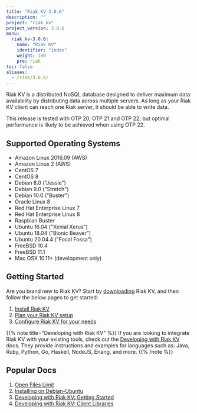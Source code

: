 ```yaml
---
title: "Riak KV 3.0.6"
description: ""
project: "riak_kv"
project_version: 3.0.6
menu:
  riak_kv-3.0.6:
    name: "Riak KV"
    identifier: "index"
    weight: 100
    pre: riak
toc: false
aliases:
  - /riak/3.0.6/
---
```



[aboutenterprise]: https://www.tiot.jp/en/about-us/contact-us/
[config index]: {{<baseurl>}}riak/kv/3.0.6/configuring
[downloads]: {{<baseurl>}}riak/kv/3.0.6/downloads/
[install index]: {{<baseurl>}}riak/kv/3.0.6/setup/installing/
[plan index]: {{<baseurl>}}riak/kv/3.0.6/setup/planning
[perf open files]: {{<baseurl>}}riak/kv/3.0.6/using/performance/open-files-limit
[install debian & ubuntu]: {{<baseurl>}}riak/kv/3.0.6/setup/installing/debian-ubuntu
[getting started]: {{<baseurl>}}riak/kv/3.0.6/developing/getting-started
[dev client libraries]: {{<baseurl>}}riak/kv/3.0.6/developing/client-libraries



Riak KV is a distributed NoSQL database designed to deliver maximum data availability by distributing data across multiple servers. As long as your Riak KV client can reach one Riak server, it should be able to write data.

This release is tested with OTP 20, OTP 21 and OTP 22; but optimal performance is likely to be achieved when using OTP 22.

## Supported Operating Systems

- Amazon Linux 2016.09 (AWS)
- Amazon Linux 2 (AWS)
- CentOS 7
- CentOS 8
- Debian 8.0 ("Jessie")
- Debian 9.0 ("Stretch")
- Debian 10.0 ("Buster")
- Oracle Linux 8
- Red Hat Enterprise Linux 7
- Red Hat Enterprise Linux 8
- Raspbian Buster
- Ubuntu 16.04 ("Xenial Xerus")
- Ubuntu 18.04 ("Bionic Beaver")
- Ubuntu 20.04.4 ("Focal Fossa")
- FreeBSD 10.4
- FreeBSD 11.1
- Mac OSX 10.11+ (development only)

## Getting Started

Are you brand new to Riak KV? Start by [downloading][downloads] Riak KV, and then follow the below pages to get started:

1. [Install Riak KV][install index]
2. [Plan your Riak KV setup][plan index]
3. [Configure Riak KV for your needs][config index]

{{% note title="Developing with Riak KV" %}}
If you are looking to integrate Riak KV with your existing tools, check out the [Developing with Riak KV]({{<baseurl>}}riak/kv/3.0.6/developing) docs. They provide instructions and examples for languages such as: Java, Ruby, Python, Go, Haskell, NodeJS, Erlang, and more.
{{% /note %}}

## Popular Docs

1. [Open Files Limit][perf open files]
2. [Installing on Debian-Ubuntu][install debian & ubuntu]
3. [Developing with Riak KV: Getting Started][getting started]
4. [Developing with Riak KV: Client Libraries][dev client libraries]






